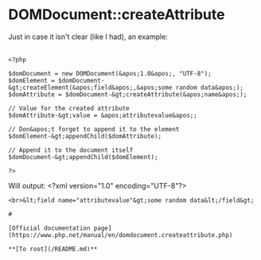 # DOMDocument::createAttribute



Just in case it isn&apos;t clear (like I had), an example:<br><br>

```
<?php

$domDocument = new DOMDocument(&apos;1.0&apos;, "UTF-8");
$domElement = $domDocument-&gt;createElement(&apos;field&apos;,&apos;some random data&apos;);
$domAttribute = $domDocument-&gt;createAttribute(&apos;name&apos;);

// Value for the created attribute
$domAttribute-&gt;value = &apos;attributevalue&apos;;

// Don&apos;t forget to append it to the element
$domElement-&gt;appendChild($domAttribute);

// Append it to the document itself
$domDocument-&gt;appendChild($domElement);

?>
```


Will output:
&lt;?xml version="1.0" encoding="UTF-8"?>
```
<br>&lt;field name="attributevalue"&gt;some random data&lt;/field&gt;  

#

[Official documentation page](https://www.php.net/manual/en/domdocument.createattribute.php)

**[To root](/README.md)**
